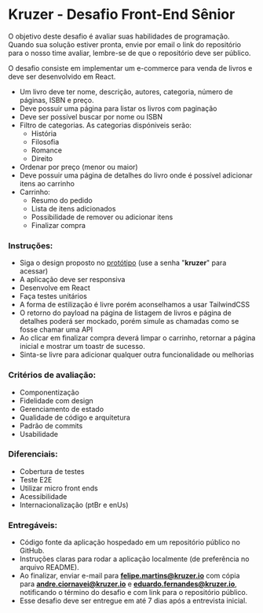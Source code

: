 # **Kruzer - Desafio Front-End Sênior**

O objetivo deste desafio é avaliar suas habilidades de programação. Quando sua solução estiver pronta, envie por email o link do repositório para o nosso time avaliar, lembre-se de que o repositório deve ser público.

O desafio consiste em implementar um e-commerce para venda de livros e deve ser desenvolvido em React.

- Um livro deve ter nome, descrição, autores, categoria, número de páginas, ISBN e preço.
- Deve possuir uma página para listar os livros com paginação
- Deve ser possível buscar por nome ou ISBN
- Filtro de categorias. As categorias dispóniveis serão:
   - História
   - Filosofia
   - Romance
   - Direito
- Ordenar por preço (menor ou maior)
- Deve possuir uma página de detalhes do livro onde é possível adicionar itens ao carrinho
- Carrinho:
  - Resumo do pedido
  - Lista de itens adicionados
  - Possibilidade de remover ou adicionar itens
  - Finalizar compra

### **Instruções:**
- Siga o design proposto no [protótipo](https://www.figma.com/design/1ChhNn0YKkMPpzxabI2Nf0/E-commerce?node-id=1-2&t=pJpSnQXk2wXZiXA4-1) (use a senha "**kruzer**" para acessar)
- A aplicação deve ser responsiva
- Desenvolve em React
- Faça testes unitários
- A forma de estilização é livre porém aconselhamos a usar TailwindCSS
- O retorno do payload na página de listagem de livros e página de detalhes poderá ser mockado, porém simule as chamadas como se fosse chamar uma API
- Ao clicar em finalizar compra deverá limpar o carrinho, retornar a página inicial e mostrar um toastr de sucesso.
- Sinta-se livre para adicionar qualquer outra funcionalidade ou melhorias

### **Critérios de avaliação:**
- Componentização
- Fidelidade com design
- Gerenciamento de estado
- Qualidade de código e arquitetura
- Padrão de commits
- Usabilidade

### **Diferenciais:**
- Cobertura de testes
- Teste E2E
- Utilizar micro front ends
- Acessibilidade
- Internacionalização (ptBr e enUs)

### **Entregáveis:**
- Código fonte da aplicação hospedado em um repositório público no GitHub.
- Instruções claras para rodar a aplicação localmente (de preferência no arquivo README).
- Ao finalizar, enviar e-mail para **felipe.martins@kruzer.io** com cópia para **andre.ciornavei@kruzer.io** e **eduardo.fernandes@kruzer.io**, notificando o término do desafio e com link para o repositório público.
- Esse desafio deve ser entregue em até 7 dias após a entrevista inicial.

